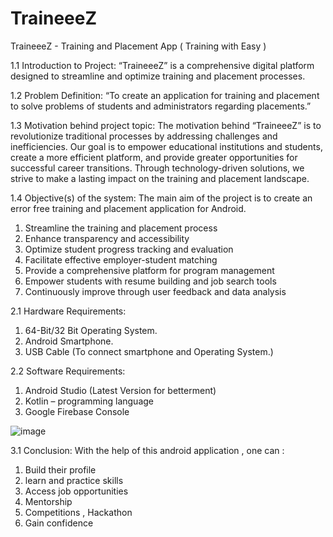# TraineeeZ
TraineeeZ - Training and Placement App  ( Training with Easy )

1.1 Introduction to Project:
“TraineeeZ” is a comprehensive digital platform designed to streamline and optimize 
training and placement processes. 

1.2 Problem Definition:
“To create an application for training and placement to solve problems of students and 
administrators regarding placements.”

1.3 Motivation behind project topic:
The motivation behind “TraineeeZ” is to revolutionize traditional processes by 
addressing challenges and inefficiencies. Our goal is to empower educational institutions 
and students, create a more efficient platform, and provide greater opportunities for 
successful career transitions. Through technology-driven solutions, we strive to make a 
lasting impact on the training and placement landscape.

1.4 Objective(s) of the system:
The main aim of the project is to create an error free training and placement
application for Android.
1. Streamline the training and placement process
2. Enhance transparency and accessibility
3. Optimize student progress tracking and evaluation
4. Facilitate effective employer-student matching
5. Provide a comprehensive platform for program management
6. Empower students with resume building and job search tools
7. Continuously improve through user feedback and data analysis

2.1 Hardware Requirements:
1. 64-Bit/32 Bit Operating System.
2. Android Smartphone.
3. USB Cable (To connect smartphone and Operating System.)
   
2.2 Software Requirements:
1. Android Studio (Latest Version for betterment)
2. Kotlin – programming language
3. Google Firebase Console



![image](https://github.com/khuship23/TraineeeZ/assets/129517420/8d02e652-a282-48d9-843b-4c45372539ff)

3.1 Conclusion:
With the help of this android application , one can :
1. Build their profile
2. learn and practice skills 
3. Access job opportunities
4. Mentorship
5. Competitions , Hackathon
6. Gain confidence




